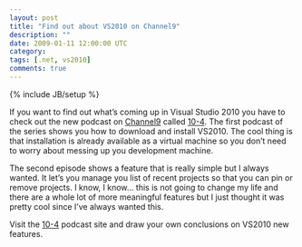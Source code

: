 ```yaml
---
layout: post
title: "Find out about VS2010 on Channel9"
description: ""
date: 2009-01-11 12:00:00 UTC
category: 
tags: [.net, vs2010]
comments: true
---
```

{% include JB/setup %}

<div id="post">
<p>If you want to find out what&rsquo;s coming up in Visual Studio 2010 you have to  check out the new podcast on <a href="http://channel9.msdn.com/">Channel9</a>  called <a href="http://channel9.msdn.com/shows/10-4/">10-4</a>. The first  podcast of the series shows you how to download and install <span class="caps">VS2010</span>. The cool thing is that installation is already  available as a virtual machine so you don&rsquo;t need to worry about messing up you  development machine.</p>
<p>The second episode shows a feature that is really simple but I always wanted.  It let&rsquo;s you manage you list of recent projects so that you can pin or remove  projects. I know, I know&hellip; this is not going to change my life and there are a  whole lot of more meaningful features but I just thought it was pretty cool  since I&rsquo;ve always wanted this.</p>
<p>Visit the <a href="http://channel9.msdn.com/shows/10-4/">10-4</a> podcast  site and draw your own conclusions on <span class="caps">VS2010</span> new  features.</p>
</div>